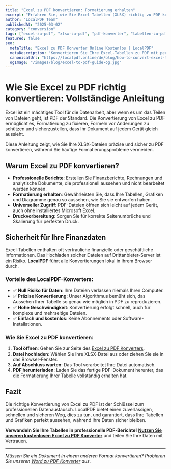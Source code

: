 ```yaml
---
title: "Excel zu PDF konvertieren: Formatierung erhalten"
excerpt: "Erfahren Sie, wie Sie Excel-Tabellen (XLSX) richtig zu PDF konvertieren, während Formatierung, Tabellen und Diagramme erhalten bleiben. Unser Tool gewährleistet präzise Konvertierung direkt im Browser."
author: "LocalPDF Team"
publishedAt: "2025-03-02"
category: "conversion"
tags: ["excel-zu-pdf", "xlsx-zu-pdf", "pdf-konverter", "tabellen-zu-pdf"]
featured: false
seo:
  metaTitle: "Excel zu PDF Konverter Online Kostenlos | LocalPDF"
  metaDescription: "Konvertieren Sie Ihre Excel-Tabellen zu PDF mit perfekter Formatierung. Kostenloser, schneller und sicherer Konverter, der ohne Upload von Dateien auf Server arbeitet."
  canonicalUrl: "https://localpdf.online/de/blog/how-to-convert-excel-to-pdf"
  ogImage: "/images/blog/excel-to-pdf-guide-og.jpg"
---
```


# Wie Sie Excel zu PDF richtig konvertieren: Vollständige Anleitung

Excel ist ein mächtiges Tool für die Datenarbeit, aber wenn es um das Teilen von Dateien geht, ist PDF der Standard. Die Konvertierung von Excel zu PDF ermöglicht es, Formatierung zu fixieren, Formeln vor Änderungen zu schützen und sicherzustellen, dass Ihr Dokument auf jedem Gerät gleich aussieht.

Diese Anleitung zeigt, wie Sie Ihre XLSX-Dateien präzise und sicher zu PDF konvertieren, während Sie häufige Formatierungsprobleme vermeiden.

## Warum Excel zu PDF konvertieren?

- **Professionelle Berichte**: Erstellen Sie Finanzberichte, Rechnungen und analytische Dokumente, die professionell aussehen und nicht bearbeitet werden können.
- **Formatierung erhalten**: Gewährleisten Sie, dass Ihre Tabellen, Grafiken und Diagramme genau so aussehen, wie Sie sie entworfen haben.
- **Universeller Zugriff**: PDF-Dateien öffnen sich leicht auf jedem Gerät, auch ohne installiertes Microsoft Excel.
- **Druckvorbereitung**: Sorgen Sie für korrekte Seitenumbrüche und Skalierung für perfekten Druck.

## Sicherheit für Ihre Finanzdaten

Excel-Tabellen enthalten oft vertrauliche finanzielle oder geschäftliche Informationen. Das Hochladen solcher Dateien auf Drittanbieter-Server ist ein Risiko. **LocalPDF** führt alle Konvertierungen lokal in Ihrem Browser durch.

### Vorteile des LocalPDF-Konverters:

- ✅ **Null Risiko für Daten**: Ihre Dateien verlassen niemals Ihren Computer.
- ✅ **Präzise Konvertierung**: Unser Algorithmus bemüht sich, das Aussehen Ihrer Tabelle so genau wie möglich in PDF zu reproduzieren.
- ✅ **Hohe Geschwindigkeit**: Konvertierung erfolgt schnell, auch für komplexe und mehrseitige Dateien.
- ✅ **Einfach und kostenlos**: Keine Abonnements oder Software-Installationen.

### Wie Sie Excel zu PDF konvertieren:

1. **Tool öffnen**: Gehen Sie zur Seite des [Excel zu PDF Konverters](/de/excel-to-pdf).
2. **Datei hochladen**: Wählen Sie Ihre XLSX-Datei aus oder ziehen Sie sie in das Browser-Fenster.
3. **Auf Abschluss warten**: Das Tool verarbeitet Ihre Datei automatisch.
4. **PDF herunterladen**: Laden Sie das fertige PDF-Dokument herunter, das die Formatierung Ihrer Tabelle vollständig erhalten hat.

## Fazit

Die richtige Konvertierung von Excel zu PDF ist der Schlüssel zum professionellen Datenaustausch. LocalPDF bietet einen zuverlässigen, schnellen und sicheren Weg, dies zu tun, und garantiert, dass Ihre Tabellen und Grafiken perfekt aussehen, während Ihre Daten sicher bleiben.

**Verwandeln Sie Ihre Tabellen in professionelle PDF-Berichte!** **[Nutzen Sie unseren kostenlosen Excel zu PDF Konverter](/de/excel-to-pdf)** und teilen Sie Ihre Daten mit Vertrauen.

---

*Müssen Sie ein Dokument in einem anderen Format konvertieren? Probieren Sie unseren [Word zu PDF Konverter](/de/word-to-pdf) aus.*